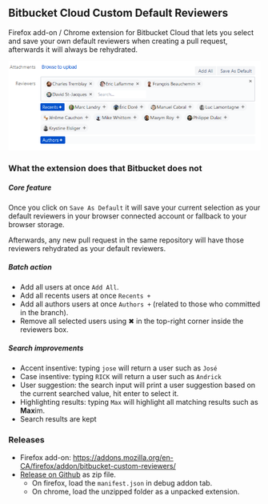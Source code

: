 ## Bitbucket Cloud Custom Default Reviewers
Firefox add-on / Chrome extension for Bitbucket Cloud that lets you select and save your own default reviewers when creating a pull request, afterwards it will always be rehydrated.

![image](https://raw.githubusercontent.com/jwallet/bitbucket-custom-reviewers/main/screenshot.png)

### What the extension does that Bitbucket does not

##### Core feature
Once you click on `Save As Default` it will save your current selection as your default reviewers in your browser connected account or fallback to your browser storage.

Afterwards, any new pull request in the same repository will have those reviewers rehydrated as your default reviewers.

##### Batch action
- Add all users at once `Add All`.
- Add all recents users at once `Recents +`
- Add all authors users at once `Authors +` (related to those who committed in the branch).
- Remove all selected users using ✖ in the top-right corner inside the reviewers box.

##### Search improvements
- Accent insentive: typing `jose` will return a user such as `José`
- Case insentive: typing `RICK` will return a user such as `Andrick`
- User suggestion: the search input will print a user suggestion based on the current searched value, hit enter to select it.
- Highlighting results: typing `Max` will highlight all matching results such as <b>Max</b>im.
- Search results are kept


### Releases
- Firefox add-on: https://addons.mozilla.org/en-CA/firefox/addon/bitbucket-custom-reviewers/
- [Release on Github](https://github.com/jwallet/bitbucket-custom-reviewers/releases) as zip file.
    - On firefox, load the `manifest.json` in debug addon tab.
    - On chrome, load the unzipped folder as a unpacked extension.
